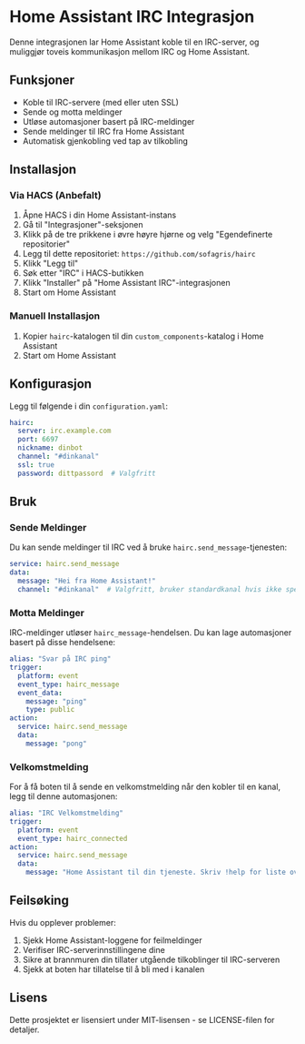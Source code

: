 # Home Assistant IRC Integrasjon

Denne integrasjonen lar Home Assistant koble til en IRC-server, og muliggjør toveis kommunikasjon mellom IRC og Home Assistant.

## Funksjoner

- Koble til IRC-servere (med eller uten SSL)
- Sende og motta meldinger
- Utløse automasjoner basert på IRC-meldinger
- Sende meldinger til IRC fra Home Assistant
- Automatisk gjenkobling ved tap av tilkobling

## Installasjon

### Via HACS (Anbefalt)

1. Åpne HACS i din Home Assistant-instans
2. Gå til "Integrasjoner"-seksjonen
3. Klikk på de tre prikkene i øvre høyre hjørne og velg "Egendefinerte repositorier"
4. Legg til dette repositoriet: `https://github.com/sofagris/hairc`
5. Klikk "Legg til"
6. Søk etter "IRC" i HACS-butikken
7. Klikk "Installer" på "Home Assistant IRC"-integrasjonen
8. Start om Home Assistant

### Manuell Installasjon

1. Kopier `hairc`-katalogen til din `custom_components`-katalog i Home Assistant
2. Start om Home Assistant

## Konfigurasjon

Legg til følgende i din `configuration.yaml`:

```yaml
hairc:
  server: irc.example.com
  port: 6697
  nickname: dinbot
  channel: "#dinkanal"
  ssl: true
  password: dittpassord  # Valgfritt
```

## Bruk

### Sende Meldinger

Du kan sende meldinger til IRC ved å bruke `hairc.send_message`-tjenesten:

```yaml
service: hairc.send_message
data:
  message: "Hei fra Home Assistant!"
  channel: "#dinkanal"  # Valgfritt, bruker standardkanal hvis ikke spesifisert
```

### Motta Meldinger

IRC-meldinger utløser `hairc_message`-hendelsen. Du kan lage automasjoner basert på disse hendelsene:

```yaml
alias: "Svar på IRC ping"
trigger:
  platform: event
  event_type: hairc_message
  event_data:
    message: "ping"
    type: public
action:
  service: hairc.send_message
  data:
    message: "pong"
```

### Velkomstmelding

For å få boten til å sende en velkomstmelding når den kobler til en kanal, legg til denne automasjonen:

```yaml
alias: "IRC Velkomstmelding"
trigger:
  platform: event
  event_type: hairc_connected
action:
  service: hairc.send_message
  data:
    message: "Home Assistant til din tjeneste. Skriv !help for liste over kommandoer"
```

## Feilsøking

Hvis du opplever problemer:

1. Sjekk Home Assistant-loggene for feilmeldinger
2. Verifiser IRC-serverinnstillingene dine
3. Sikre at brannmuren din tillater utgående tilkoblinger til IRC-serveren
4. Sjekk at boten har tillatelse til å bli med i kanalen

## Lisens

Dette prosjektet er lisensiert under MIT-lisensen - se LICENSE-filen for detaljer. 
